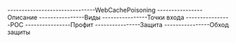 -------------------------------WebCachePoisoning
----------------Описание
----------------Виды
----------------Точки входа
----------------POC
----------------Профит
----------------Защита
----------------Обход защиты
